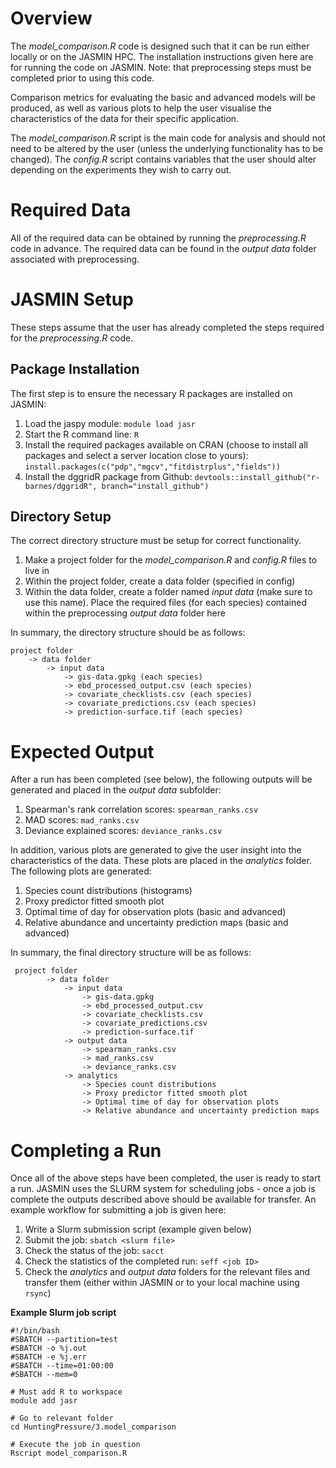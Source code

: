 ﻿# Overview
The *model_comparison.R* code is designed such that it can be run either locally or on the JASMIN HPC. The installation instructions given here are for running the code on JASMIN. Note: that preprocessing steps must be completed prior to using this code.

Comparison metrics for evaluating the basic and advanced models will be produced, as well as various plots to help the user visualise the characteristics of the data for their specific application. 

The *model_comparison.R* script is the main code for analysis and should not need to be altered by the user (unless the underlying functionality has to be changed). The *config.R* script contains variables that the user should alter depending on the experiments they wish to carry out. 


# Required Data
All of the required data can be obtained by running the *preprocessing.R* code in advance. The required data can be found in the *output data* folder associated with preprocessing. 


# JASMIN Setup 
These steps assume that the user has already completed the steps required for the *preprocessing.R* code.
 
## Package Installation
The first step is to ensure the necessary R packages are installed on JASMIN: 
 1. Load the jaspy module: `module load jasr`
 2. Start the R command line: `R`
 3. Install the required packages available on CRAN (choose to install all packages and select a server location close to yours): `install.packages(c("pdp","mgcv","fitdistrplus","fields"))`
 4. Install the dggridR package from Github: `devtools::install_github("r-barnes/dggridR", branch="install_github")`


## Directory Setup
The correct directory structure must be setup for correct functionality. 
 1. Make a project folder for the *model_comparison.R*  and  *config.R*  files to live in
 2. Within the project folder, create a data folder (specified in config)
 3. Within the data folder, create a folder named  *input data*  (make sure to use this name). Place the required files (for each species) contained within the preprocessing *output data* folder here

In summary, the directory structure should be as follows: 
    
    project folder
        -> data folder
            -> input data 
                -> gis-data.gpkg (each species)
                -> ebd_processed_output.csv (each species)
                -> covariate_checklists.csv (each species)
                -> covariate_predictions.csv (each species) 
                -> prediction-surface.tif (each species)


# Expected Output
After a run has been completed (see below), the following outputs will be generated and placed in the *output data* subfolder: 
1. Spearman's rank correlation scores: `spearman_ranks.csv`
2. MAD scores: `mad_ranks.csv`
3. Deviance explained scores: `deviance_ranks.csv`

In addition, various plots are generated to give the user insight into the characteristics of the data. These plots are placed in the *analytics* folder. The following plots are generated: 
1. Species count distributions (histograms)
2. Proxy predictor fitted smooth plot
3. Optimal time of day for observation plots (basic and advanced)
4. Relative abundance and uncertainty prediction maps (basic and advanced)

In summary, the final directory structure will be as follows: 

     project folder
            -> data folder
                -> input data 
                    -> gis-data.gpkg 
                    -> ebd_processed_output.csv 
                    -> covariate_checklists.csv 
                    -> covariate_predictions.csv 
                    -> prediction-surface.tif
                -> output data
                    -> spearman_ranks.csv
                    -> mad_ranks.csv
                    -> deviance_ranks.csv
                -> analytics 
                    -> Species count distributions
                    -> Proxy predictor fitted smooth plot
                    -> Optimal time of day for observation plots 
                    -> Relative abundance and uncertainty prediction maps



# Completing a Run
Once all of the above steps have been completed, the user is ready to start a run. JASMIN uses the SLURM system for scheduling jobs - once a job is complete the outputs described above should be available for transfer. An example workflow for submitting a job is given here:
1. Write a Slurm submission script (example given below)
2. Submit the job: `sbatch <slurm file>`
3. Check the status of the job: `sacct`
4. Check the statistics of the completed run: `seff <job ID>`
5. Check the *analytics* and *output data* folders for the relevant files and transfer them (either within JASMIN or to your local machine using `rsync`)

**Example Slurm job script**

    #!/bin/bash 
    #SBATCH --partition=test 
    #SBATCH -o %j.out 
    #SBATCH -e %j.err 
    #SBATCH --time=01:00:00 
    #SBATCH --mem=0 
    
    # Must add R to workspace 
    module add jasr 
    
    # Go to relevant folder 
    cd HuntingPressure/3.model_comparison 
    
    # Execute the job in question 
    Rscript model_comparison.R

